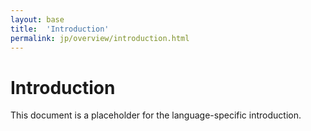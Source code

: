 ```yaml
---
layout: base
title:  'Introduction'
permalink: jp/overview/introduction.html
---
```


# Introduction

This document is a placeholder for the language-specific introduction.
